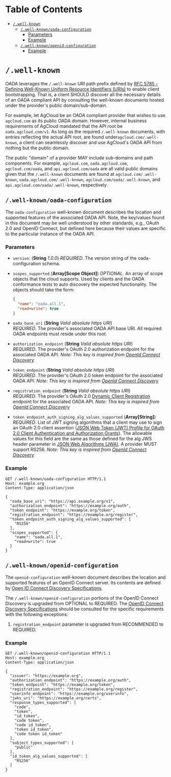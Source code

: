 # Table of Contents

- [`/.well-known`](#well-known)
  - [`/.well-known/oada-configuration`](#well-knownoada-configuration)
    - [Parameters](#parameters)
    - [Example](#example)
  - [`/.well-known/openid-configuration`](#well-knownopenid-configuration)
    - [Example](#example-1)

# `/.well-known`

OADA leverages the `/.well-known` URI path prefix defined by [RFC 5785 -
Defining Well-Known Uniform Resource Identifiers (URIs)][rfc5785] to enable
client bootstrapping. That is, a client SHOULD discover all the necessary
details of an OADA compliant API by consulting the well-known documents hosted
under the provider's public domain/sub-domain.

For example, let AgCloud be an OADA compliant provider that wishes to use
`agcloud.com` as its public OADA domain. However, internal business requirements
of AgCloud mandated that the API root be `oada.agcloud.com/v1`. As long as the
required `/.well-known` documents, with entries reflecting the actual API root,
are found  under`agcloud.com/.well-known`, a client can seamlessly discover and
use AgCloud's OADA API from nothing but the public domain.

The public "domain" of a provider MAY include sub-domains and path components.
For example, `agcloud.com`, `oada.agcloud.com`, `agcloud.com/oada`, and
`api.agcloud.com/oada` are all valid public domains given that the
`/.well-known` documents are found at `agcloud.com/.well-known`,
`oada.agcloud.com/.well-known`, `agcloud.com/oada/.well-known`, and
`api.agcloud.com/oada/.well-known`, respectively.

## `/.well-known/oada-configuration`

The `oada-configuration` well-known document describes the location and
supported features of the associated OADA API. Note, the key/values found in
this document may be well understood by other standards, e.g., OAuth 2.0 and
OpenID Connect, but defined here because their values are specific to the
particular instance of the OADA API.

### Parameters

- `version`: (**String** *1.0.0*)
  *REQUIRED*. The version string of the oada-configuration schema.

- `scopes_supported` (**Array[Scope Object]**)
  *OPTIONAL*. An array of scope objects that the cloud supports. Used by clients
  and the OADA conformance tests to auto discovery the expected functionality.
  The objects should take the form:
  ```json
  {
    "name": "oada.all.1",
    "read+write": true
  }
  ```

- `oada_base_uri` (**String** *Valid absolute https URI*)  
  *REQUIRED*. The provider's associated OADA API base URI. All required OADA
  endpoints must reside under this root.

- `authorization_endpoint` (**String** *Valid absolute https URI*)  
  *REQUIRED*. The provider's OAuth 2.0 authorization endpoint for the associated
  OADA API. *Note: This key is inspired from [OpenId Connect
  Discovery][oidc-discovery]*


- `token_endpoint` (**String** *Valid absolute https URI*)  
  *REQUIRED*. The provider's OAuth 2.0 token endpoint for the associated OADA
  API. *Note: This key is inspired from [OpenId Connect
  Discovery][oidc-discovery]*


- `registration_endpoint` (**String** *Valid absolute https URI*)  
  *REQUIRED*. The provider's OAuth 2.0 [Dynamic Client
  Registration][oauth-dyn-reg] endpoint for the associated OADA API.  *Note:
  This key is inspired from [OpenId Connect Discovery][oidc-discovery]*

- `token_endpoint_auth_signing_alg_values_supported` (**Array[String]**)  
  *REQUIRED*. List of JWT signing algorithms that a client may use to sign an
  OAuth 2.0 client assertion ([JSON Web Token (JWT) Profile for OAuth
  2.0 Client Authentication and Authorization Grants][jwt-bearer]). The
  allowable values for this field are the same as those defined for the alg
  JWS header parameter in [JSON Web Algorithms (JWA)][jwa]. A provider MUST
  support RS256. *Note: This key is inspired from [OpenId Connect
  Discovery][oidc-discovery]*

### Example

```http
GET /.well-known/oada-configuration HTTP/1.1
Host: example.org
Content-Type: application/json

{
  "oada_base_uri": "https://api.example.org/v1",
  "authorization_endpoint": "https://example.org/auth",
  "token_endpoint": "https://example.org/token",
  "registration_endpoint": "https://example.org/register",
  "token_endpoint_auth_signing_alg_values_supported": [
    "RS256"
  ],
  "scopes_supported": {
    "name": "oada.all.1",
    "read+write": true
  }
}
```

## `/.well-known/openid-configuration`

The `openid-configuration` well-known document describes the location and
supported features of an OpenID Connect server. Its contents are defined by
[Open ID Connect Discovery Specifications][oidc-openid-configuration].

The `/.well-known/openid-configuration` portions of the OpenID Connect Discovery
is upgraded from OPTIONAL to REQUIRED. The [OpenID Connect Discovery
Specifications][oidc-openid-configuration] should be consulted for the  specific
requirements with the following exceptions:

1. `registration_endpoint` parameter is upgraded from RECOMMENDED to REQUIRED.

### Example

```http
GET /.well-known/openid-configuration HTTP/1.1
Host: example.org
Content-Type: application/json

{
  "issuer": "https://example.org",
  "authorization_endpoint": "https://example.org/auth",
  "token_endpoint": "https://example.org/token",
  "registration_endpoint": "https://example.org/register",
  "userinfo_endpoint": "https://example.org/userinfo",
  "jwks_uri": "https://example.org/certs",
  "response_types_supported": [
    "code",
    "token",
    "id_token",
    "code token",
    "code id_token",
    "token id_token",
    "code token id_token"
  ],
  "subject_types_supported": [
    "public"
  ],
  "id_token_alg_values_supported": [
    "RS256"
  ]
}
```

[rfc5785]: http://www.ietf.org/rfc/rfc5785.txt
[oidc-openid-configuration]: http://openid.net/specs/openid-connect-discovery-1_0.html#ProviderConfigurationResponse
[oidc-discovery]: http://openid.net/specs/openid-connect-discovery-1_0.html
[jwt-bearer]: https://tools.ietf.org/id/draft-ietf-oauth-jwt-bearer.txt
[jwa]: https://tools.ietf.org/id/draft-ietf-jose-json-web-algorithms.txt
[jwks]: https://tools.ietf.org/id/draft-ietf-jose-json-web-key.txt
[oauth-dyn-reg]: https://tools.ietf.org/id/draft-ietf-oauth-dyn-reg.txt
